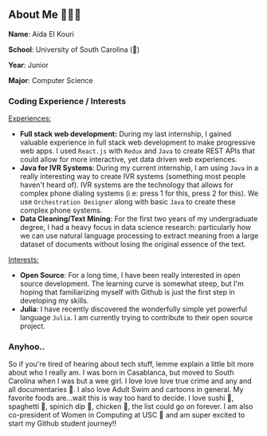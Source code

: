 ## About Me 👩🏽‍💻

**Name**: Aida El Kouri

**School**: University of South Carolina (🐔)

**Year**: Junior

**Major**: Computer Science



### Coding Experience / Interests

<u>Experiences:</u>

- **Full stack web development:** During my last internship, I gained valuable experience in full stack web development to make progressive web apps. I used `React.js` with `Redux` and `Java` to create REST APIs that could allow for more interactive, yet data driven web experiences.
- **Java for IVR Systems**: During my current internship, I am using `Java` in a really interesting way to create IVR systems (something most people haven't heard of). IVR systems are the technology that allows for complex phone dialing systems (i.e: press 1 for this, press 2 for this). We use `Orchestration Designer` along with basic `Java` to create these complex phone systems.
- **Data Cleaning/Text Mining**: For the first two years of my undergraduate degree, I had a heavy focus in data science research: particularly how we can use natural language processing to extract meaning from a large dataset of documents without losing the original essence of the text. 

<u>Interests:</u>

- **Open Source**: For a long time, I have been really interested in open source development. The learning curve is somewhat steep, but I'm hoping that familiarizing myself with Github is just the first step in developing my skills.
- **Julia**: I have recently discovered the wonderfully simple yet powerful language `Julia`. I am currently trying to contribute to their open source project.



### Anyhoo..

So if you're tired of hearing about tech stuff, lemme explain a little bit more about who I really am. I was born in Casablanca, but moved to South Carolina when I was but a wee girl. I love love love true crime and any and all documentaries 🎥. I also love Adult Swim and cartoons in general. My favorite foods are...wait this is way too hard to decide. I love sushi 🍣, spaghetti 🍝, spinich dip 🍲, chicken 🍗, the list could go on forever. I am also co-president of Women in Computing at USC 👭 and am super excited to start my Github student journey!! 